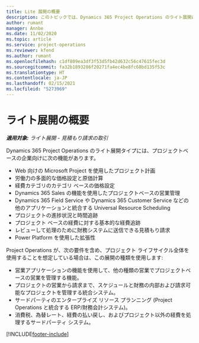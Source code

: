 ```yaml
---
title: Lite 展開の概要
description: このトピックでは、Dynamics 365 Project Operations のライト展開について情報を提供します。
author: rumant
manager: Annbe
ms.date: 11/02/2020
ms.topic: article
ms.service: project-operations
ms.reviewer: kfend
ms.author: rumant
ms.openlocfilehash: c1df809ea3df3f53d5fb42d632c56c47615fec3d
ms.sourcegitcommit: fa32b1893286f20271fa4ec4be8fc68bd135f53c
ms.translationtype: HT
ms.contentlocale: ja-JP
ms.lasthandoff: 02/15/2021
ms.locfileid: "5273969"
---
```

# <a name="lite-deployment-overview"></a>ライト展開の概要

_**適用対象:** ライト展開 - 見積もり請求の取引_

Dynamics 365 Project Operations のライト展開タイプには、プロジェクトベースの企業向けに次の機能があります。

- Web 向けの Microsoft Project を使用したプロジェクト計画
- 労働力の多面的な価格設定と原価計算
- 経費カテゴリのカテゴリ ベースの価格設定
- Dynamics 365 Sales の機能を使用したプロジェクトベースの営業管理
- Dynamics 365 Field Service や Dynamics 365 Customer Service などの他のアプリケーションと統合する Universal Resource Scheduling
- プロジェクトの進捗状況と時間追跡
- プロジェクト ベースの経費に対する基本的な経費追跡
- レビューして処理のために財務システムに送信できる見積もり請求
- Power Platform を使用した拡張性

Project Operations が、次の要件を含め、プロジェクト ライフサイクル全体を使用することを想定している場合は、この展開の種類を使用します:

- 営業アプリケーションの機能を使用して、他の種類の営業でプロジェクトベースの営業を管理する機能。
- プロジェクトの営業から請求まで、スケジュールと財務の内部および請求可能なプロジェクトを管理する統合システム。
- サードパーティのエンタープライズ リソース プランニング (Project Operations と統合する ERP/財務会計システム)。
- 消費税、為替レート、経費の払い戻し、およびプロジェクト以外の経費を処理するサードパーティ システム。


[!INCLUDE[footer-include](../includes/footer-banner.md)]